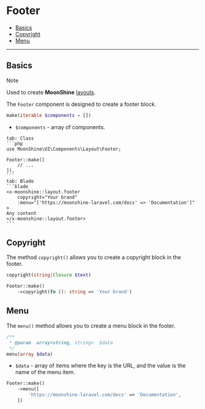 # Footer

- [Basics](#basics)
- [Copyright](#copyright)
- [Menu](#menu)

---

<a name="basics"></a>
## Basics

> [!NOTE]
> Used to create **MoonShine** [layouts](/docs/{{version}}/appearance/layout).

The `Footer` component is designed to create a footer block.

```php
make(iterable $components = [])
```

- `$components` - array of components.

~~~tabs
tab: Class
```php
use MoonShine\UI\Components\Layout\Footer;

Footer::make([
    // ...
]),
```
tab: Blade
```blade
<x-moonshine::layout.footer
    copyright="Your brand"
    :menu="['https://moonshine-laravel.com/docs' => 'Documentation']"
>
Any content
</x-moonshine::layout.footer>
```
~~~

<a name="copyright"></a>
## Copyright

The method `copyright()` allows you to create a copyright block in the footer.

```php
copyright(string|Closure $text)
```

```php
Footer::make()
    ->copyright(fn (): string => 'Your brand')
```

<a name="menu"></a>
## Menu

The `menu()` method allows you to create a menu block in the footer.

```php
/**
 * @param  array<string, string>  $data
 */
menu(array $data)
```

- `$data` - array of items where the key is the URL, and the value is the name of the menu item.

```php
Footer::make()
    ->menu([
        'https://moonshine-laravel.com/docs' => 'Documentation',
    ])
```
